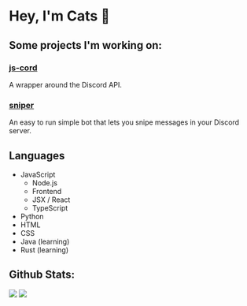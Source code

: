 # Hey, I'm Cats 👋

## Some projects I'm working on:

### [**js-cord**](https://github.com/jay3332/js-cord)
A wrapper around the Discord API.

### [**sniper**](https://github.com/DankMemer/sniper)
An easy to run simple bot that lets you snipe messages in your Discord server.

## Languages
- JavaScript
  - Node.js
  - Frontend
  - JSX / React
  - TypeScript
- Python
- HTML
- CSS
- Java (learning)
- Rust (learning)

## Github Stats:
<img src="https://github-readme-stats.vercel.app/api?username=Cats3153&theme=gotham" />
<img src="https://github-readme-stats.vercel.app/api/top-langs/?username=Cats3153&layout=compact&theme=gotham" />
